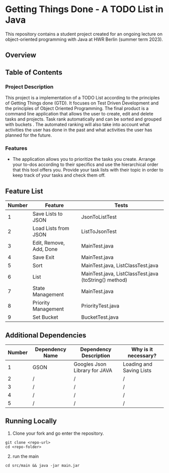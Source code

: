 # Getting Things Done - A TODO List in Java


This repository contains a student project created for an ongoing lecture on object-oriented programming with Java at HWR Berlin (summer term 2023).

## Overview
## Table of Contents



### Project Description
This project is a implementation of a TODO List according to the principles of Getting Things done (GTD).
It focuses on Test Driven Development and the principles of Object Oriented Programming.
The final product is a command line application that allows the user to create, edit and delete tasks and projects.
Task rank automatically and can be sorted and grouped with buckets .
The automated ranking will also take into account what activities the user has done in the past and what activities the user has planned for the future.
### Features

- The application allows you to prioritize the tasks you create.
  Arrange your to-dos according to their specifics and use the hierarchical order that this tool offers you. Provide your task lists with their topic in order to keep track of your tasks and check them off.



## Feature List

[TODO]: # (For each feature implemented, add a row to the table!)

| Number | Feature                 | Tests                                                 | 
|-----|-------------------------|-------------------------------------------------------|
| 1   | Save Lists to JSON      | JsonToListTest                                        |
| 2   | Load Lists from JSON    | ListToJsonTest                                        |
| 3   | Edit, Remove, Add, Done | MainTest.java                                         |
| 4   | Save Exit               | MainTest.java                                         |
| 5   | Sort                    | MainTest.java, ListClassTest.java                     |
| 6   | List                    | MainTest.java, ListClassTest.java (toString() method) |
| 7   | State Management        | MainTest.java                                         |
| 8   | Priority Management     | PriorityTest.java                                     |  
| 9   | Set Bucket              | BucketTest.java                                       |         


## Additional Dependencies

[TODO]: # (For each additional dependency your project requires- Add an additional row to the table!)

| Number | Dependency Name | Dependency Description | Why is it necessary? |
|--------|-----------------|------------------------|----------------------|
| 1      | GSON | Googles Json Library for JAVA | Loading and Saving Lists |
| 2      | /               | /                      | /                    |
| 3      | /               | /                      | /                    |
| 4      | /               | /                      | /                    |
| 5      | /               | /                      | /                    |

## Running Locally

1. Clone your fork and go enter the repository.
```
git clone <repo-url>
cd <repo-folder>
```
2. run the main
```
cd src/main && java -jar main.jar
```
